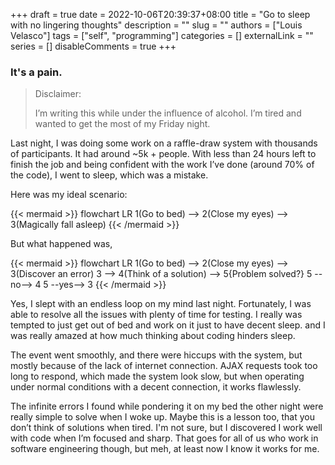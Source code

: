 +++ 
draft = true
date = 2022-10-06T20:39:37+08:00
title = "Go to sleep with no lingering thoughts"
description = ""
slug = ""
authors = ["Louis Velasco"]
tags = ["self", "programming"]
categories = []
externalLink = ""
series = []
disableComments = true
+++

### It's a pain.

>Disclaimer:
>
>I’m writing this while under the influence of alcohol. I’m tired and wanted to get the most of my Friday night.

Last night, I was doing some work on a raffle-draw system with thousands of participants. It had around ~5k + people. With less than 24 hours left to finish the job and being confident with the work I’ve done (around 70% of the code), I went to sleep, which was a mistake.

Here was my ideal scenario:

{{< mermaid >}}
flowchart LR
    1(Go to bed) --> 2(Close my eyes) --> 3(Magically fall asleep)
{{< /mermaid >}}


But what happened was, 

{{< mermaid >}}
flowchart LR
    1(Go to bed) --> 2(Close my eyes) --> 3(Discover an error)
    3 --> 4(Think of a solution) --> 5{Problem solved?}
    5 --no--> 4
    5 --yes--> 3
{{< /mermaid >}}


Yes, I slept with an endless loop on my mind last night. Fortunately, I was able to resolve all the issues with plenty of time for testing. I really was tempted to just get out of bed and work on it just to have decent sleep. and I was really amazed at how much thinking about coding hinders sleep.


The event went smoothly, and there were hiccups with the system, but mostly because of the lack of internet connection. AJAX requests took too long to respond, which made the system look slow, but when operating under normal conditions with a decent connection, it works flawlessly.


The infinite errors I found while pondering it on my bed the other night were really simple to solve when I woke up. Maybe this is a lesson too, that you don’t think of solutions when tired. I'm not sure, but I discovered I work well with code when I’m focused and sharp. That goes for all of us who work in software engineering though, but meh, at least now I know it works for me.
